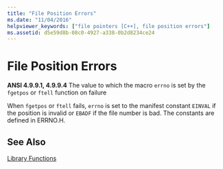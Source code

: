 ```yaml
---
title: "File Position Errors"
ms.date: "11/04/2016"
helpviewer_keywords: ["file pointers [C++], file position errors"]
ms.assetid: d5e59d8b-08c0-4927-a338-0b2d8234ce24
---
```

# File Position Errors

**ANSI 4.9.9.1, 4.9.9.4** The value to which the macro `errno` is set by the `fgetpos` or `ftell` function on failure

When `fgetpos` or `ftell` fails, `errno` is set to the manifest constant `EINVAL` if the position is invalid or `EBADF` if the file number is bad. The constants are defined in ERRNO.H.

## See Also

[Library Functions](../c-language/library-functions.md)
